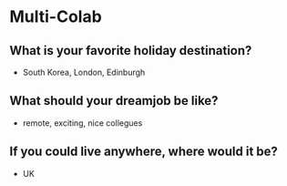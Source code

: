 # Multi-Colab

## What is your favorite holiday destination?
- South Korea, London, Edinburgh

## What should your dreamjob be like?
- remote, exciting, nice collegues

## If you could live anywhere, where would it be?
- UK